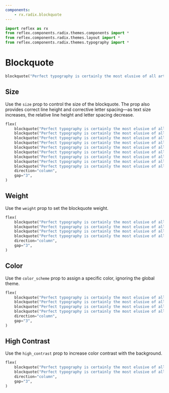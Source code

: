 ```yaml
---
components:
    - rx.radix.blockquote
---
```


```python exec
import reflex as rx
from reflex.components.radix.themes.components import *
from reflex.components.radix.themes.layout import *
from reflex.components.radix.themes.typography import *
```

# Blockquote

```python demo
blockquote("Perfect typography is certainly the most elusive of all arts.")
```


## Size

Use the `size` prop to control the size of the blockquote. The prop also provides correct line height and corrective letter spacing—as text size increases, the relative line height and letter spacing decrease.


```python demo
flex(
    blockquote("Perfect typography is certainly the most elusive of all arts.", size="1"),
    blockquote("Perfect typography is certainly the most elusive of all arts.", size="2"),
    blockquote("Perfect typography is certainly the most elusive of all arts.", size="3"),
    blockquote("Perfect typography is certainly the most elusive of all arts.", size="4"),
    blockquote("Perfect typography is certainly the most elusive of all arts.", size="5"),
    blockquote("Perfect typography is certainly the most elusive of all arts.", size="6"),
    blockquote("Perfect typography is certainly the most elusive of all arts.", size="7"),
    blockquote("Perfect typography is certainly the most elusive of all arts.", size="8"),
    blockquote("Perfect typography is certainly the most elusive of all arts.", size="9"),
    direction="column",
    gap="3",
)
```


## Weight

Use the `weight` prop to set the blockquote weight.

```python demo
flex(
    blockquote("Perfect typography is certainly the most elusive of all arts.", weight="light"),
    blockquote("Perfect typography is certainly the most elusive of all arts.", weight="regular"),
    blockquote("Perfect typography is certainly the most elusive of all arts.", weight="medium"),
    blockquote("Perfect typography is certainly the most elusive of all arts.", weight="bold"),
    direction="column",
    gap="3",
)
```



## Color

Use the `color_scheme` prop to assign a specific color, ignoring the global theme.


```python demo
flex(
    blockquote("Perfect typography is certainly the most elusive of all arts.", color_scheme="indigo"),
    blockquote("Perfect typography is certainly the most elusive of all arts.", color_scheme="cyan"),
    blockquote("Perfect typography is certainly the most elusive of all arts.", color_scheme="crimson"),
    blockquote("Perfect typography is certainly the most elusive of all arts.", color_scheme="orange"),
    direction="column",
    gap="3",
)
```

## High Contrast

Use the `high_contrast` prop to increase color contrast with the background.


```python demo
flex(
    blockquote("Perfect typography is certainly the most elusive of all arts."),
    blockquote("Perfect typography is certainly the most elusive of all arts.", high_contrast=True),
    direction="column",
    gap="3",
)
```

